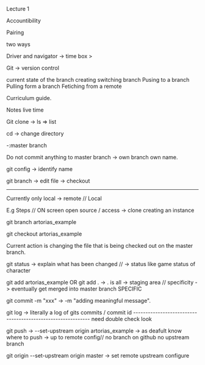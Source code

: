 Lecture 1

Accountibility 

Pairing 

two ways 

Driver and navigator ->  time box >



Git -> version control




current state of the branch
creating switching branch
Pusing to a branch
Pulling form a branch
Fetiching from a remote 

Curriculum guide.

Notes live time 


Git clone -> 
ls => list 

cd -> change directory 

-:master branch

Do not commit anything to master branch -> own branch own name.

git config -> identify name 

git branch -> edit file -> checkout 

----------------------

Currently only local -> remote // Local

E.g Steps // ON screen 
open source / access -> clone creating an instance 

git branch artorias_example

git checkout artorias_example 

Current action is changing the file that is being checked out on the master branch.

git status -> explain what has been changed // -> status like game status of character 

git add artorias_example OR git add . -> . is all -> staging area // specificity -> eventually get merged into master branch SPECIFIC

git commit -m "xxx" -> -m "adding meaningful message".

git log -> literally a log of gits commits / commit id ------------------------------------------------------------ need double check look 

git push -> --set-upstream origin artorias_example -> as deafult know where to push -> up to remote config// no branch on github no upstream branch 

git origin --set-upstream origin master -> set remote upstream configure 















































